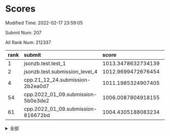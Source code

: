 # Scores

Modified Time: 2022-02-17 23:59:05

Submit Num: 207

All Rank Num: 212337

| rank |               submit               |       score        |       sigma        | pk_num |
| :--- | :--------------------------------- | :----------------- | :----------------- | :----- |
| 1    | jsonzb.test.test_1                 | 1013.3478632734139 | 0.797361826143209  | 4101   |
| 2    | jsonzb.test.submission_level_4     | 1012.9699472676454 | 0.7999551498220886 | 4097   |
| 4    | cpp.21_12_24.submission-2b2ea0d7   | 1011.1985324907405 | 0.7795728306417927 | 4110   |
| 54   | cpp.2022_01_09.submission-5b0e3de2 | 1006.0087804918155 | 0.7246407843495624 | 4105   |
| 61   | cpp.2022_01_09.submission-816672bd | 1004.4305188083234 | 0.7098407915285437 | 4106   |


<details>
<summary>全部</summary>

| rank |                 submit                 |       score        |       sigma        | pk_num |
| :--- | :------------------------------------- | :----------------- | :----------------- | :----- |
| 1    | jsonzb.test.test_1                     | 1013.3478632734139 | 0.797361826143209  | 4101   |
| 2    | jsonzb.test.submission_level_4         | 1012.9699472676454 | 0.7999551498220886 | 4097   |
| 3    | gobigger.level_3.submission_level_3_4  | 1011.3909478428345 | 0.7739306532700735 | 4107   |
| 4    | cpp.21_12_24.submission-2b2ea0d7       | 1011.1985324907405 | 0.7795728306417927 | 4110   |
| 5    | gobigger.level_3.submission_level_3_33 | 1011.120606926041  | 0.744857857191239  | 4102   |
| 6    | gobigger.level_3.submission_level_3_39 | 1011.088480459133  | 0.7665752167909123 | 4107   |
| 7    | gobigger.level_3.submission_level_3_14 | 1011.0091341300706 | 0.7708120091767678 | 4103   |
| 8    | gobigger.level_3.submission_level_3_27 | 1010.9986249226046 | 0.7537956450736398 | 4101   |
| 9    | gobigger.level_3.submission_level_3_42 | 1010.9532769428134 | 0.7744345933315803 | 4107   |
| 10   | gobigger.level_3.submission_level_3_30 | 1010.9007277699367 | 0.7513442406845643 | 4107   |
| 11   | gobigger.level_3.submission_level_3_13 | 1010.8807104816821 | 0.7594161066625855 | 4101   |
| 12   | gobigger.level_3.submission_level_3_15 | 1010.8695062279489 | 0.7449297937918219 | 4102   |
| 13   | gobigger.level_3.submission_level_3_11 | 1010.8331185643979 | 0.7768681809311696 | 4103   |
| 14   | gobigger.level_3.submission_level_3_17 | 1010.7976941189584 | 0.7708577579172675 | 4100   |
| 15   | gobigger.level_3.submission_level_3_29 | 1010.715530607881  | 0.7546190669477294 | 4098   |
| 16   | gobigger.level_3.submission_level_3_36 | 1010.6828962846646 | 0.7734833503773936 | 4099   |
| 17   | gobigger.level_3.submission_level_3_20 | 1010.4365796505382 | 0.7549024153988465 | 4104   |
| 18   | gobigger.level_3.submission_level_3_1  | 1010.4215663696514 | 0.7518215398403245 | 4105   |
| 19   | gobigger.level_3.submission_level_3_49 | 1010.322304222914  | 0.7537642998576198 | 4101   |
| 20   | gobigger.level_3.submission_level_3_23 | 1010.3045877745096 | 0.7547571556470057 | 4104   |
| 21   | gobigger.level_3.submission_level_3_44 | 1010.2724810074018 | 0.7873762698645277 | 4099   |
| 22   | gobigger.level_3.submission_level_3_35 | 1010.2565979485142 | 0.7915554831781079 | 4105   |
| 23   | gobigger.level_3.submission_level_3_0  | 1010.189958644962  | 0.7681541477521229 | 4106   |
| 24   | gobigger.level_3.submission_level_3_9  | 1010.1840190125415 | 0.7675838949992889 | 4108   |
| 25   | gobigger.level_3.submission_level_3_10 | 1010.1817182823896 | 0.7730438868902475 | 4106   |
| 26   | gobigger.level_3.submission_level_3_3  | 1010.176084783772  | 0.7526905523704538 | 4114   |
| 27   | gobigger.level_3.submission_level_3_31 | 1010.1289227953895 | 0.7489936328221385 | 4102   |
| 28   | gobigger.level_3.submission_level_3_37 | 1010.015307340267  | 0.7472650882256275 | 4108   |
| 29   | gobigger.level_3.submission_level_3_28 | 1009.9864801637284 | 0.7286965188409741 | 4101   |
| 30   | gobigger.level_3.submission_level_3_46 | 1009.9601199144785 | 0.7621262188639834 | 4097   |
| 31   | gobigger.level_3.submission_level_3_18 | 1009.8825427989885 | 0.7712803796272363 | 4099   |
| 32   | gobigger.level_3.submission_level_3_34 | 1009.8750782003168 | 0.769934486530891  | 4101   |
| 33   | gobigger.level_3.submission_level_3_32 | 1009.7789974657084 | 0.7585264533716816 | 4098   |
| 34   | gobigger.level_3.submission_level_3_16 | 1009.7768404920871 | 0.778766659598069  | 4103   |
| 35   | gobigger.level_3.submission_level_3_12 | 1009.7225370385381 | 0.7444354890044891 | 4099   |
| 36   | gobigger.level_3.submission_level_3_24 | 1009.6402541545026 | 0.751650024318357  | 4102   |
| 37   | gobigger.level_3.submission_level_3_25 | 1009.6160259421384 | 0.7368870334369914 | 4103   |
| 38   | gobigger.level_3.submission_level_3_22 | 1009.5818481344988 | 0.7512250440799566 | 4104   |
| 39   | gobigger.level_3.submission_level_3_48 | 1009.548109628477  | 0.765540296960167  | 4102   |
| 40   | gobigger.level_3.submission_level_3_47 | 1009.497081032881  | 0.7610372469680073 | 4105   |
| 41   | gobigger.level_3.submission_level_3_6  | 1009.488287788676  | 0.7446243205274368 | 4104   |
| 42   | gobigger.level_3.submission_level_3_2  | 1009.456541271053  | 0.7641692051048862 | 4105   |
| 43   | gobigger.level_3.submission_level_3_19 | 1009.4411894087413 | 0.7430300387980046 | 4103   |
| 44   | gobigger.level_3.submission_level_3_7  | 1009.3929487676373 | 0.7535569193143361 | 4101   |
| 45   | gobigger.level_3.submission_level_3_26 | 1009.3601003280272 | 0.7630570000515207 | 4106   |
| 46   | gobigger.level_3.submission_level_3_41 | 1009.2655001192333 | 0.7599063016093526 | 4104   |
| 47   | gobigger.level_3.submission_level_3_43 | 1009.2287496069138 | 0.7470871641379981 | 4104   |
| 48   | gobigger.level_3.submission_level_3_38 | 1009.2286490762724 | 0.7609639170074628 | 4105   |
| 49   | gobigger.level_3.submission_level_3_21 | 1009.2156227283352 | 0.7723304294619083 | 4102   |
| 50   | gobigger.level_3.submission_level_3_40 | 1009.1911425402592 | 0.7286715085823143 | 4100   |
| 51   | gobigger.level_3.submission_level_3_45 | 1009.073781447719  | 0.7468985571894486 | 4105   |
| 52   | gobigger.level_3.submission_level_3_8  | 1008.7875160351003 | 0.7514092703840622 | 4103   |
| 53   | gobigger.level_3.submission_level_3_5  | 1008.5774525202529 | 0.7447038256338484 | 4108   |
| 54   | cpp.2022_01_09.submission-5b0e3de2     | 1006.0087804918155 | 0.7246407843495624 | 4105   |
| 55   | gobigger.level_1.submission_level_1_15 | 1005.2946235924069 | 0.7334520685925264 | 4104   |
| 56   | gobigger.level_1.submission_level_1_16 | 1005.0669253142738 | 0.7241665990522329 | 4107   |
| 57   | gobigger.level_1.submission_level_1_26 | 1004.8464523858844 | 0.7168041895977036 | 4105   |
| 58   | gobigger.level_1.submission_level_1_28 | 1004.7984411467343 | 0.7007101230985723 | 4103   |
| 59   | gobigger.level_1.submission_level_1_27 | 1004.5220382775128 | 0.7280779166172315 | 4106   |
| 60   | gobigger.level_1.submission_level_1_43 | 1004.515279236831  | 0.7297310253591058 | 4104   |
| 61   | cpp.2022_01_09.submission-816672bd     | 1004.4305188083234 | 0.7098407915285437 | 4106   |
| 62   | gobigger.level_1.submission_level_1_31 | 1004.3142750968586 | 0.7180651348770863 | 4105   |
| 63   | gobigger.level_1.submission_level_1_10 | 1004.3057955466436 | 0.7222860344008468 | 4103   |
| 64   | gobigger.level_1.submission_level_1_49 | 1004.1343265878434 | 0.716553423331955  | 4108   |
| 65   | gobigger.level_1.submission_level_1_18 | 1004.1302069101138 | 0.7159718849227392 | 4104   |
| 66   | gobigger.level_1.submission_level_1_20 | 1004.0336034656625 | 0.7149613874548979 | 4099   |
| 67   | gobigger.level_1.submission_level_1_21 | 1004.0159604839607 | 0.7256740015308545 | 4102   |
| 68   | gobigger.level_1.submission_level_1_5  | 1003.8516258984206 | 0.7088914800106698 | 4106   |
| 69   | gobigger.level_1.submission_level_1_35 | 1003.8036847106629 | 0.7217110125096744 | 4109   |
| 70   | gobigger.level_1.submission_level_1_4  | 1003.7253919732088 | 0.7138899664775926 | 4100   |
| 71   | gobigger.level_1.submission_level_1_34 | 1003.6938504511185 | 0.7136414525066586 | 4100   |
| 72   | gobigger.level_1.submission_level_1_44 | 1003.6660059050001 | 0.7193321353570282 | 4106   |
| 73   | gobigger.level_1.submission_level_1_19 | 1003.6562695076396 | 0.716056005507601  | 4099   |
| 74   | gobigger.level_1.submission_level_1_30 | 1003.5676011669427 | 0.7135445297253927 | 4107   |
| 75   | gobigger.level_1.submission_level_1_9  | 1003.4996070819432 | 0.712218568435942  | 4101   |
| 76   | gobigger.level_1.submission_level_1_13 | 1003.4989645204296 | 0.7170153374035213 | 4103   |
| 77   | gobigger.level_1.submission_level_1_39 | 1003.4434272230186 | 0.7162362826692356 | 4104   |
| 78   | gobigger.level_1.submission_level_1_40 | 1003.4332116458276 | 0.708451578811278  | 4106   |
| 79   | gobigger.level_1.submission_level_1_6  | 1003.3961003750827 | 0.7224863605643521 | 4104   |
| 80   | gobigger.level_1.submission_level_1_48 | 1003.3575496045729 | 0.7061318835988915 | 4108   |
| 81   | gobigger.level_1.submission_level_1_12 | 1003.2944052796231 | 0.7166883394056908 | 4104   |
| 82   | gobigger.level_1.submission_level_1_42 | 1003.2781486834464 | 0.727402950958998  | 4100   |
| 83   | gobigger.level_1.submission_level_1_23 | 1003.2162332722829 | 0.7034880717835285 | 4103   |
| 84   | gobigger.level_1.submission_level_1_29 | 1003.2067374996839 | 0.7162057809884189 | 4102   |
| 85   | gobigger.level_1.submission_level_1_46 | 1003.0744477244318 | 0.7118050286528771 | 4099   |
| 86   | gobigger.level_1.submission_level_1_36 | 1003.0696389759103 | 0.7131036578685137 | 4102   |
| 87   | gobigger.level_1.submission_level_1_14 | 1002.9584473187049 | 0.7281357410345354 | 4102   |
| 88   | gobigger.level_1.submission_level_1_24 | 1002.8917607669442 | 0.7163788424386647 | 4107   |
| 89   | gobigger.level_1.submission_level_1_1  | 1002.8668572314912 | 0.7215916470849056 | 4104   |
| 90   | gobigger.level_1.submission_level_1_8  | 1002.8473012740559 | 0.7120378420081441 | 4097   |
| 91   | gobigger.level_1.submission_level_1_22 | 1002.8456976392222 | 0.7176796430196135 | 4098   |
| 92   | gobigger.level_1.submission_level_1_45 | 1002.7750398149258 | 0.7139891696247544 | 4106   |
| 93   | gobigger.level_1.submission_level_1_41 | 1002.7739819697246 | 0.7176541573416686 | 4101   |
| 94   | gobigger.level_1.submission_level_1_7  | 1002.7714013683792 | 0.7157769079838117 | 4102   |
| 95   | gobigger.level_1.submission_level_1_47 | 1002.7654180554389 | 0.7155178777830087 | 4099   |
| 96   | gobigger.level_1.submission_level_1_17 | 1002.693765677442  | 0.7049765141419116 | 4107   |
| 97   | gobigger.level_1.submission_level_1_3  | 1002.5930962300786 | 0.7213359835465696 | 4107   |
| 98   | gobigger.level_1.submission_level_1_37 | 1002.5584791415841 | 0.7125035514826441 | 4106   |
| 99   | gobigger.level_1.submission_level_1_33 | 1002.4442840383352 | 0.7151842515225304 | 4101   |
| 100  | gobigger.level_1.submission_level_1_32 | 1002.2257571878993 | 0.7174515591678723 | 4105   |
| 101  | gobigger.level_1.submission_level_1_25 | 1002.2247542876476 | 0.7134744505450734 | 4100   |
| 102  | gobigger.level_1.submission_level_1_0  | 1002.1492427285991 | 0.7125379794401693 | 4107   |
| 103  | gobigger.level_1.submission_level_1_2  | 1001.9695558170065 | 0.7165389433358031 | 4104   |
| 104  | gobigger.level_1.submission_level_1_38 | 1001.9550346676924 | 0.7071607070552515 | 4107   |
| 105  | gobigger.level_1.submission_level_1_11 | 1001.6917061372272 | 0.7151569228449064 | 4106   |
| 106  | gobigger.random.submission_random_9    | 997.1961438268255  | 0.6978310966367811 | 4099   |
| 107  | gobigger.random.submission_random_11   | 996.8027158239593  | 0.7069123742119844 | 4109   |
| 108  | gobigger.random.submission_random_28   | 996.7131031735674  | 0.7051846315936173 | 4103   |
| 109  | gobigger.random.submission_random_32   | 996.6080802827053  | 0.7119732894001227 | 4105   |
| 110  | gobigger.random.submission_random_12   | 996.5688336843323  | 0.7119996815457063 | 4103   |
| 111  | gobigger.random.submission_random_17   | 996.5651718342193  | 0.6953309734866132 | 4102   |
| 112  | gobigger.random.submission_random_37   | 996.561223093212   | 0.7114604432822079 | 4103   |
| 113  | gobigger.random.submission_random_1    | 996.5034549918248  | 0.6990262314460346 | 4095   |
| 114  | gobigger.random.submission_random_25   | 996.471437958789   | 0.7054986538456897 | 4104   |
| 115  | gobigger.random.submission_random_49   | 996.4711920436079  | 0.7068919078259418 | 4104   |
| 116  | gobigger.random.submission_random_29   | 996.4564469180073  | 0.7066589827188868 | 4097   |
| 117  | gobigger.random.submission_random_7    | 996.4365022085374  | 0.7117508202519307 | 4101   |
| 118  | gobigger.random.submission_random_34   | 996.41841336643    | 0.7216373377474813 | 4102   |
| 119  | gobigger.random.submission_random_47   | 996.3623124570508  | 0.715196428844362  | 4107   |
| 120  | gobigger.random.submission_random_43   | 996.3064023406818  | 0.7119878965720887 | 4107   |
| 121  | gobigger.random.submission_random_46   | 996.2692257567358  | 0.7053638732393251 | 4101   |
| 122  | gobigger.random.submission_random_10   | 996.26346373991    | 0.7096946190532991 | 4106   |
| 123  | gobigger.random.submission_random_48   | 996.2205837630457  | 0.7156394731001684 | 4101   |
| 124  | gobigger.random.submission_random_45   | 996.2116067676899  | 0.7086063988798216 | 4104   |
| 125  | gobigger.random.submission_random_23   | 996.1951124230288  | 0.7049044180032609 | 4104   |
| 126  | gobigger.random.submission_random_19   | 996.193448556948   | 0.7142922886331731 | 4104   |
| 127  | gobigger.random.submission_random_27   | 996.1754243726505  | 0.7090587879626674 | 4099   |
| 128  | gobigger.random.submission_random_0    | 996.1649353044379  | 0.7012252884867713 | 4107   |
| 129  | gobigger.random.submission_random_2    | 996.1633133150344  | 0.6957978379023495 | 4102   |
| 130  | gobigger.random.submission_random_13   | 996.1547179964986  | 0.7127727804855046 | 4102   |
| 131  | gobigger.random.submission_random_26   | 996.0713671350524  | 0.72006444830325   | 4100   |
| 132  | gobigger.random.submission_random_15   | 995.9671447039536  | 0.7056824639659792 | 4102   |
| 133  | gobigger.random.submission_random_3    | 995.962958990622   | 0.7079338160208308 | 4105   |
| 134  | gobigger.random.submission_random_31   | 995.8994515420967  | 0.7263783553466784 | 4106   |
| 135  | gobigger.random.submission_random_30   | 995.8851097239847  | 0.7034215809844506 | 4107   |
| 136  | gobigger.random.submission_random_38   | 995.8517382158578  | 0.7056986777018549 | 4105   |
| 137  | gobigger.random.submission_random_4    | 995.7400665902933  | 0.7090099221143803 | 4105   |
| 138  | gobigger.random.submission_random_40   | 995.6915875881539  | 0.728991364851406  | 4101   |
| 139  | gobigger.random.submission_random_44   | 995.6554938523357  | 0.7063131180092842 | 4099   |
| 140  | gobigger.random.submission_random_39   | 995.6307792266188  | 0.7043020162694934 | 4100   |
| 141  | gobigger.random.submission_random_20   | 995.5397602002712  | 0.705833985049494  | 4104   |
| 142  | gobigger.random.submission_random_33   | 995.5387800568216  | 0.7250606688074787 | 4109   |
| 143  | gobigger.random.submission_random_16   | 995.5264452590934  | 0.7054285991924975 | 4107   |
| 144  | gobigger.random.submission_random_14   | 995.4161415573572  | 0.7220619040993091 | 4105   |
| 145  | gobigger.random.submission_random_21   | 995.3784556087994  | 0.7220338051973063 | 4103   |
| 146  | gobigger.random.submission_random_5    | 995.3416843935347  | 0.719933592556297  | 4103   |
| 147  | gobigger.random.submission_random_22   | 995.2704963103449  | 0.7071171969896005 | 4103   |
| 148  | gobigger.random.submission_random_24   | 995.1972784115762  | 0.7092155111618907 | 4103   |
| 149  | gobigger.random.submission_random_41   | 995.0850785477763  | 0.7096449079066722 | 4106   |
| 150  | gobigger.random.submission_random_8    | 995.0454792228466  | 0.712075644281664  | 4103   |
| 151  | gobigger.random.submission_random_42   | 994.9643232385012  | 0.7232291076536717 | 4102   |
| 152  | gobigger.random.submission_random_35   | 994.8424616916366  | 0.7099439045691702 | 4104   |
| 153  | gobigger.random.submission_random_18   | 994.6981146598358  | 0.7165307476345442 | 4102   |
| 154  | gobigger.random.submission_random_6    | 994.5994441465075  | 0.7283047160517074 | 4103   |
| 155  | gobigger.random.submission_random_36   | 994.4345114561445  | 0.7287121496882966 | 4100   |
| 156  | gobigger.level_2.submission_level_2_17 | 994.1291439049215  | 0.7347744570622988 | 4106   |
| 157  | gobigger.level_2.submission_level_2_10 | 994.1117003054442  | 0.7307097027870948 | 4099   |
| 158  | gobigger.level_2.submission_level_2_24 | 993.9452888110422  | 0.7328825704923335 | 4103   |
| 159  | gobigger.level_2.submission_level_2_49 | 993.6839730151278  | 0.7463261061252782 | 4101   |
| 160  | gobigger.level_2.submission_level_2_40 | 993.6262183101928  | 0.743974343316852  | 4106   |
| 161  | gobigger.level_2.submission_level_2_47 | 993.5713583330291  | 0.7337536463066942 | 4102   |
| 162  | gobigger.level_2.submission_level_2_13 | 993.0634015489694  | 0.7469391032654165 | 4106   |
| 163  | gobigger.level_2.submission_level_2_30 | 993.0164764444638  | 0.7472689368892133 | 4104   |
| 164  | gobigger.level_2.submission_level_2_27 | 992.9555212671912  | 0.724745778255735  | 4104   |
| 165  | gobigger.level_2.submission_level_2_2  | 992.8471787863227  | 0.7455908221984527 | 4103   |
| 166  | gobigger.level_2.submission_level_2_33 | 992.8464034988324  | 0.7508018620183116 | 4104   |
| 167  | gobigger.level_2.submission_level_2_5  | 992.8287715382843  | 0.7601749734545311 | 4103   |
| 168  | gobigger.level_2.submission_level_2_18 | 992.8244924495986  | 0.7498553078174688 | 4097   |
| 169  | gobigger.level_2.submission_level_2_38 | 992.6302766842667  | 0.747957730491421  | 4105   |
| 170  | gobigger.level_2.submission_level_2_7  | 992.3417744143751  | 0.7421603605619891 | 4104   |
| 171  | gobigger.level_2.submission_level_2_43 | 992.332673084631   | 0.7402311153073613 | 4102   |
| 172  | gobigger.level_2.submission_level_2_45 | 992.3273928704633  | 0.7411256906316614 | 4104   |
| 173  | gobigger.level_2.submission_level_2_6  | 992.2695360990131  | 0.7412085890724595 | 4101   |
| 174  | gobigger.level_2.submission_level_2_31 | 992.2013763317244  | 0.7640506241754011 | 4104   |
| 175  | gobigger.level_2.submission_level_2_26 | 992.1984705301089  | 0.7477469349119221 | 4103   |
| 176  | gobigger.level_2.submission_level_2_41 | 992.1684511652657  | 0.754042088747428  | 4102   |
| 177  | gobigger.level_2.submission_level_2_11 | 992.0853108700769  | 0.7423859047662856 | 4102   |
| 178  | gobigger.level_2.submission_level_2_23 | 992.011865887932   | 0.7524001772667633 | 4103   |
| 179  | gobigger.level_2.submission_level_2_15 | 991.9920878032535  | 0.7355234663867107 | 4104   |
| 180  | gobigger.level_2.submission_level_2_16 | 991.8084794730694  | 0.7695612170139721 | 4103   |
| 181  | gobigger.level_2.submission_level_2_42 | 991.8045790886474  | 0.7440684108653248 | 4104   |
| 182  | gobigger.level_2.submission_level_2_8  | 991.7936485712967  | 0.7455553835186088 | 4102   |
| 183  | gobigger.level_2.submission_level_2_35 | 991.7526703210649  | 0.7636752169628693 | 4109   |
| 184  | gobigger.level_2.submission_level_2_29 | 991.6359847214453  | 0.7668089541572479 | 4111   |
| 185  | gobigger.level_2.submission_level_2_39 | 991.6219803749806  | 0.7381755440332407 | 4100   |
| 186  | gobigger.level_2.submission_level_2_19 | 991.6186375050129  | 0.7516211161348638 | 4095   |
| 187  | gobigger.level_2.submission_level_2_4  | 991.6104513242238  | 0.7356351392065338 | 4103   |
| 188  | gobigger.level_2.submission_level_2_21 | 991.600090414906   | 0.7570815188816912 | 4105   |
| 189  | gobigger.level_2.submission_level_2_12 | 991.5791633607265  | 0.7347210127256684 | 4099   |
| 190  | gobigger.level_2.submission_level_2_0  | 991.5462138134595  | 0.741172649818204  | 4105   |
| 191  | gobigger.level_2.submission_level_2_28 | 991.5195946107706  | 0.7342859384288393 | 4100   |
| 192  | gobigger.level_2.submission_level_2_9  | 991.4538649215609  | 0.7451720665292947 | 4107   |
| 193  | gobigger.level_2.submission_level_2_1  | 991.4375964223084  | 0.7542610699832616 | 4102   |
| 194  | gobigger.level_2.submission_level_2_22 | 991.4314193439966  | 0.7462133179895486 | 4100   |
| 195  | gobigger.level_2.submission_level_2_14 | 991.2301209579052  | 0.7537838885793169 | 4101   |
| 196  | gobigger.level_2.submission_level_2_34 | 991.1384833296424  | 0.7497313647642392 | 4100   |
| 197  | gobigger.level_2.submission_level_2_32 | 991.135538831074   | 0.7418713059835446 | 4097   |
| 198  | gobigger.level_2.submission_level_2_25 | 991.1286431407589  | 0.7695009651895636 | 4106   |
| 199  | gobigger.level_2.submission_level_2_36 | 991.1144086438036  | 0.7677592143740256 | 4099   |
| 200  | gobigger.level_2.submission_level_2_48 | 990.8545491048825  | 0.7525210132941947 | 4104   |
| 201  | gobigger.level_2.submission_level_2_37 | 990.6107117287295  | 0.7258732134366054 | 4106   |
| 202  | gobigger.level_2.submission_level_2_3  | 990.3093233394628  | 0.7675164823196587 | 4105   |
| 203  | gobigger.level_2.submission_level_2_44 | 990.0110589925337  | 0.7708992652900771 | 4100   |
| 204  | gobigger.level_2.submission_level_2_20 | 990.0058889551982  | 0.7589676107881081 | 4104   |
| 205  | gobigger.level_2.submission_level_2_46 | 988.8343713618258  | 0.7702605759667008 | 4098   |
| 206  | gobigger.none.submission_none_1        | 979.3759487328344  | 1.2094519776272237 | 4097   |
| 207  | gobigger.none.submission_none_0        | 974.7846552684633  | 1.6001421509846074 | 4098   |

</details>